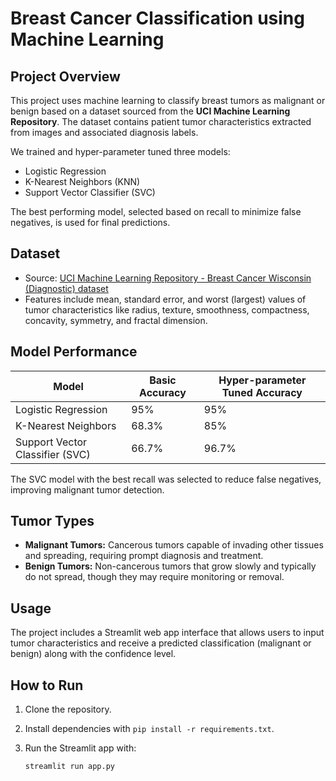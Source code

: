 # Breast Cancer Classification using Machine Learning

## Project Overview

This project uses machine learning to classify breast tumors as malignant or benign based on a dataset sourced from the **UCI Machine Learning Repository**. The dataset contains patient tumor characteristics extracted from images and associated diagnosis labels.

We trained and hyper-parameter tuned three models:  
- Logistic Regression  
- K-Nearest Neighbors (KNN)  
- Support Vector Classifier (SVC)  

The best performing model, selected based on recall to minimize false negatives, is used for final predictions.

## Dataset

- Source: [UCI Machine Learning Repository - Breast Cancer Wisconsin (Diagnostic) dataset](https://archive.ics.uci.edu/ml/datasets/Breast+Cancer+Wisconsin+(Diagnostic))
- Features include mean, standard error, and worst (largest) values of tumor characteristics like radius, texture, smoothness, compactness, concavity, symmetry, and fractal dimension.

## Model Performance

| Model                 | Basic Accuracy | Hyper-parameter Tuned Accuracy |
|-----------------------|----------------|--------------------------------|
| Logistic Regression    | 95%            | 95%                            |
| K-Nearest Neighbors    | 68.3%          | 85%                            |
| Support Vector Classifier (SVC) | 66.7%  | 96.7%                          |

The SVC model with the best recall was selected to reduce false negatives, improving malignant tumor detection.

## Tumor Types

- **Malignant Tumors:** Cancerous tumors capable of invading other tissues and spreading, requiring prompt diagnosis and treatment.
- **Benign Tumors:** Non-cancerous tumors that grow slowly and typically do not spread, though they may require monitoring or removal.

## Usage

The project includes a Streamlit web app interface that allows users to input tumor characteristics and receive a predicted classification (malignant or benign) along with the confidence level.

## How to Run

1. Clone the repository.
2. Install dependencies with `pip install -r requirements.txt`.
3. Run the Streamlit app with:

   ```bash
   streamlit run app.py
